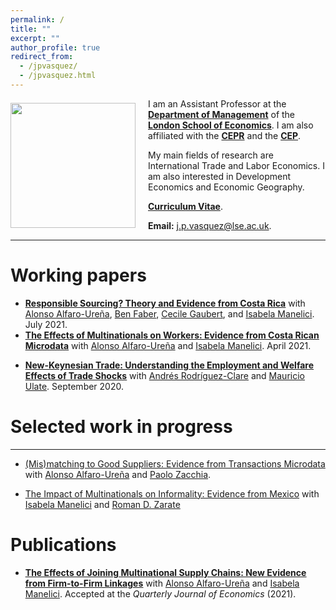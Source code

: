 ```yaml
---
permalink: /
title: ""
excerpt: ""
author_profile: true
redirect_from: 
  - /jpvasquez/
  - /jpvasquez.html
---
```


<img class="img-responsive" style="float: left; margin: 7px 20px 0px 0px;" src="/images/profile.jpg" width="200"> I am an Assistant Professor at the [**Department of Management**](https://www.lse.ac.uk/management) of the [**London School of Economics**](https://www.lse.ac.uk). I am also affiliated with the [**CEPR**](https://cepr.org) and the [**CEP**](https://cep.lse.ac.uk).

My main fields of research are International Trade and Labor Economics. I am also interested in Development Economics and Economic Geography.  

[**Curriculum Vitae**](/files/CV_Jose_Vasquez.pdf).

**Email:** <j.p.vasquez@lse.ac.uk>. 

***

# Working papers

* [**<u>Responsible Sourcing? Theory and Evidence from Costa Rica</u>**](https://www.dropbox.com/s/7bn6x3yfslrjfq9/RS_CR_AFGMV.pdf?raw=1) with [Alonso Alfaro-Ureña](https://sites.google.com/view/alfarourena), [Ben Faber](https://eml.berkeley.edu/~faberb/), [Cecile Gaubert](https://eml.berkeley.edu/~cecile.gaubert/), and [Isabela Manelici](https://www.isabelamanelici.com/). July 2021.
* [**<u>The Effects of Multinationals on Workers: Evidence from Costa Rican Microdata</u>**](/files/Effects_MNC_Workers.pdf) with [Alonso Alfaro-Ureña](https://sites.google.com/view/alfarourena) and [Isabela Manelici](https://www.isabelamanelici.com/). April 2021.

- [**<u>New-Keynesian Trade: Understanding the Employment and Welfare Effects of Trade Shocks</u>**](/files/NK_trade.pdf) with [Andrés Rodríguez-Clare](https://eml.berkeley.edu/~arodeml/) and [Mauricio Ulate](https://www.mauricioulate.com/). September 2020.

# Selected work in progress

---

- <u>(Mis)matching to Good Suppliers: Evidence from Transactions Microdata</u> with [Alonso Alfaro-Ureña](https://sites.google.com/view/alfarourena) and [Paolo Zacchia](https://www.paolozacchia.com/). 

- <u>The Impact of Multinationals on Informality: Evidence from Mexico</u> with [Isabela Manelici](https://www.isabelamanelici.com/) and [Roman D. Zarate](https://www.romandavidzarate.com/)

# Publications

- [**<u>The Effects of Joining Multinational Supply Chains: New Evidence from Firm-to-Firm Linkages</u>**](/files/Effects_of_Joining_MNC_Supply_Chains.pdf) with [Alonso Alfaro-Ureña](https://sites.google.com/view/alfarourena) and [Isabela Manelici](https://www.isabelamanelici.com/). Accepted at the *Quarterly Journal of Economics* (2021).

